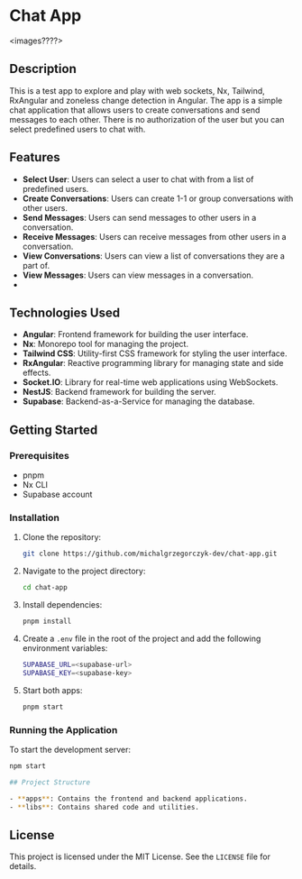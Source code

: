 # Chat App

<images????>

## Description

This is a test app to explore and play with web sockets, Nx, Tailwind, RxAngular and zoneless change detection in 
Angular. The app is a simple chat application that allows users to create conversations and send messages to each other.
There is no authorization of the user but you can select predefined users to chat with.

## Features
- **Select User**: Users can select a user to chat with from a list of predefined users.
- **Create Conversations**: Users can create 1-1 or group conversations with other users.
- **Send Messages**: Users can send messages to other users in a conversation.
- **Receive Messages**: Users can receive messages from other users in a conversation.
- **View Conversations**: Users can view a list of conversations they are a part of.
- **View Messages**: Users can view messages in a conversation.
- 
## Technologies Used
- **Angular**: Frontend framework for building the user interface.
- **Nx**: Monorepo tool for managing the project.
- **Tailwind CSS**: Utility-first CSS framework for styling the user interface.
- **RxAngular**: Reactive programming library for managing state and side effects.
- **Socket.IO**: Library for real-time web applications using WebSockets.
- **NestJS**: Backend framework for building the server.
- **Supabase**: Backend-as-a-Service for managing the database.

## Getting Started

### Prerequisites
- pnpm
- Nx CLI
- Supabase account

### Installation
1. Clone the repository:
    ```bash
    git clone https://github.com/michalgrzegorczyk-dev/chat-app.git
    ```
2. Navigate to the project directory:
    ```bash
    cd chat-app
    ```
3. Install dependencies:
    ```bash
    pnpm install
    ```
4. Create a `.env` file in the root of the project and add the following environment variables:
    ```bash
    SUPABASE_URL=<supabase-url>
    SUPABASE_KEY=<supabase-key>
    ```
5. Start both apps:
    ```bash
    pnpm start
    ```

### Running the Application
To start the development server:
```bash
npm start

## Project Structure

- **apps**: Contains the frontend and backend applications.
- **libs**: Contains shared code and utilities.
```

## License

This project is licensed under the MIT License. See the `LICENSE` file for details.
